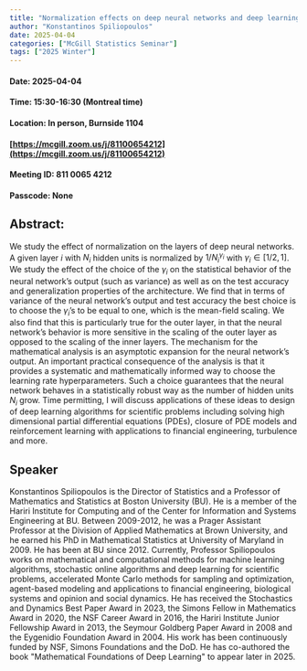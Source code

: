 ```yaml
---
title: "Normalization effects on deep neural networks and deep learning for scientific problems"
author: "Konstantinos Spiliopoulos"
date: 2025-04-04
categories: ["McGill Statistics Seminar"]
tags: ["2025 Winter"]
---
```


#### Date: 2025-04-04
#### Time: 15:30-16:30 (Montreal time)
#### Location: In person, Burnside 1104
#### [https://mcgill.zoom.us/j/81100654212](https://mcgill.zoom.us/j/81100654212)
#### Meeting ID: 811 0065 4212
#### Passcode: None



## Abstract:

We study the effect of normalization on the layers of deep neural networks. A given layer $i$ with $N_{i}$ hidden units is normalized by $1/N_{i}^{\gamma_{i}}$ with $\gamma_{i}\in[1/2,1]$. We study the effect of the choice of the $\gamma_{i}$ on the statistical behavior of the neural network’s output (such as variance) as well as on the test accuracy and generalization properties of the architecture.  We find that in terms of variance of the neural network’s output and test accuracy the best choice is to choose the $\gamma_{i}$’s to be equal to one, which is the mean-field scaling. We also find that this is particularly true for the outer layer, in that the neural network’s behavior is more sensitive in the scaling of the outer layer as opposed to the scaling of the inner layers. The mechanism for the mathematical analysis is an asymptotic expansion for the neural network’s output. An important practical consequence of the analysis is that it provides a systematic and mathematically informed way to choose the learning rate hyperparameters. Such a choice guarantees that the neural network behaves in a statistically robust way as the number of hidden units $N_i$ grow.  Time permitting, I will discuss applications of these ideas to design of deep learning algorithms for scientific problems including solving high dimensional partial differential equations (PDEs), closure of PDE models and reinforcement learning with applications to financial engineering, turbulence and more.

## Speaker

Konstantinos Spiliopoulos is the Director of Statistics and a Professor of Mathematics and Statistics at Boston University  (BU). He is a member of the Hariri Institute for Computing and of the Center for Information and Systems Engineering at BU. Between 2009-2012, he was a Prager Assistant Professor at the Division of Applied Mathematics at Brown University, and he earned his PhD in Mathematical Statistics at University of Maryland in 2009. He has been at BU since 2012. Currently, Professor Spiliopoulos works on mathematical and computational methods for machine learning algorithms, stochastic online algorithms and deep learning for scientific problems, accelerated Monte Carlo methods for sampling and optimization, agent-based modeling and applications to financial engineering, biological systems and opinion and social dynamics. He has received the Stochastics and Dynamics Best Paper Award in 2023, the  Simons Fellow in Mathematics Award in 2020, the NSF Career Award in 2016, the Hariri Institute Junior Fellowship Award in 2013, the Seymour Goldberg Paper Award in 2008 and the Eygenidio Foundation Award in 2004.  His work has been continuously funded by NSF, Simons Foundations and the DoD. He has co-authored the book "Mathematical Foundations of Deep Learning" to appear later in 2025.